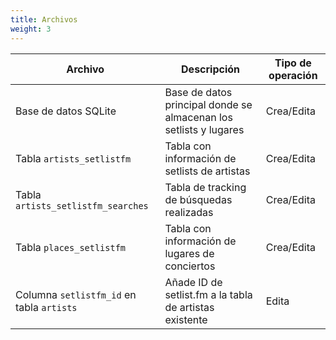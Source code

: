 ```yaml
---
title: Archivos
weight: 3
---
```


|Archivo|Descripción|Tipo de operación|
|---|---|---|
|Base de datos SQLite|Base de datos principal donde se almacenan los setlists y lugares|Crea/Edita|
|Tabla `artists_setlistfm`|Tabla con información de setlists de artistas|Crea/Edita|
|Tabla `artists_setlistfm_searches`|Tabla de tracking de búsquedas realizadas|Crea/Edita|
|Tabla `places_setlistfm`|Tabla con información de lugares de conciertos|Crea/Edita|
|Columna `setlistfm_id` en tabla `artists`|Añade ID de setlist.fm a la tabla de artistas existente|Edita|